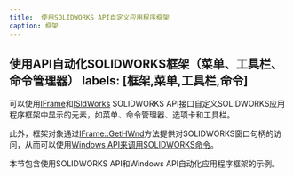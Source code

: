 ```yaml
---
title:  使用SOLIDWORKS API自定义应用程序框架
caption: 框架
---
```

 使用API自动化SOLIDWORKS框架（菜单、工具栏、命令管理器）
labels: [框架,菜单,工具栏,命令]
---
可以使用[IFrame](https://help.solidworks.com/2018/english/api/sldworksapi/SolidWorks.Interop.sldworks~SolidWorks.Interop.sldworks.IFrame.html)和[ISldWorks](https://help.solidworks.com/2018/english/api/sldworksapi/SolidWorks.Interop.sldworks~SolidWorks.Interop.sldworks.ISldWorks.html) SOLIDWORKS API接口自定义SOLIDWORKS应用程序框架中显示的元素，如菜单、命令管理器、选项卡和工具栏。

此外，框架对象通过[IFrame::GetHWnd](https://help.solidworks.com/2018/english/api/sldworksapi/solidworks.interop.sldworks~solidworks.interop.sldworks.iframe~gethwnd.html)方法提供对SOLIDWORKS窗口句柄的访问，从而可以使用[Windows API来调用SOLIDWORKS命令](https://blog.codestack.net/2019/03/solidworks-api-command-doesnt-exist.html)。

本节包含使用SOLIDWORKS API和Windows API自动化应用程序框架的示例。